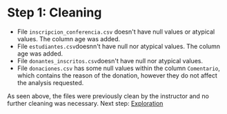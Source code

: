 # Step 1: Cleaning

- File `inscripcion_conferencia.csv` doesn't have null values or atypical values. The column age was added.
- File `estudiantes.csv`doesnn't have null nor atypical values. The column age was added.
- File `donantes_inscritos.csv`doesn't have null nor atypical values.
- File `donaciones.csv` has some null values within the column `Comentario`, which contains the reason of the donation, however they do not affect the analysis requested.

As seen above, the files were previously clean by the instructor and no further cleaning was necessary. Next step: [Exploration]()